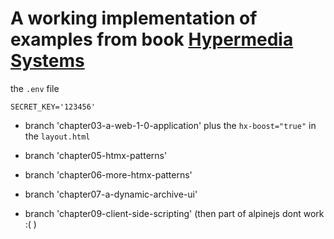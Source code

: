 # A working implementation of examples from book [Hypermedia Systems](https://hypermedia.systems/book/contents/)

the `.env` file

```
SECRET_KEY='123456'
```

* branch 'chapter03-a-web-1-0-application' plus the `hx-boost="true"` in the `layout.html`

* branch 'chapter05-htmx-patterns'

* branch 'chapter06-more-htmx-patterns'

* branch 'chapter07-a-dynamic-archive-ui'

* branch 'chapter09-client-side-scripting' (then part of alpinejs dont work :( )
